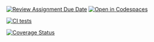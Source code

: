 [![Review Assignment Due Date](https://classroom.github.com/assets/deadline-readme-button-22041afd0340ce965d47ae6ef1cefeee28c7c493a6346c4f15d667ab976d596c.svg)](https://classroom.github.com/a/FTPDI46d)
[![Open in Codespaces](https://classroom.github.com/assets/launch-codespace-2972f46106e565e64193e422d61a12cf1da4916b45550586e14ef0a7c637dd04.svg)](https://classroom.github.com/open-in-codespaces?assignment_repo_id=18340416)

[![CI tests](https://github.com/ULL-ESIT-INF-DSI-2425/prct05-objects-classes-interfaces-marioguerra2002/actions/workflows/ci.yml/badge.svg)](https://github.com/ULL-ESIT-INF-DSI-2425/prct05-objects-classes-interfaces-marioguerra2002/actions/workflows/ci.yml)

[![Coverage Status](https://coveralls.io/repos/github/ULL-ESIT-INF-DSI-2425/prct05-objects-classes-interfaces-marioguerra2002/badge.svg?branch=main)](https://coveralls.io/github/ULL-ESIT-INF-DSI-2425/prct05-objects-classes-interfaces-marioguerra2002?branch=main)
